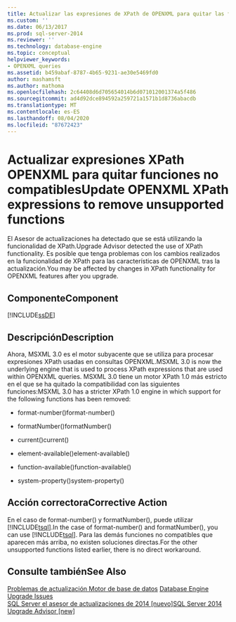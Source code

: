 ```yaml
---
title: Actualizar las expresiones de XPath de OPENXML para quitar las funciones no admitidas | Microsoft Docs
ms.custom: ''
ms.date: 06/13/2017
ms.prod: sql-server-2014
ms.reviewer: ''
ms.technology: database-engine
ms.topic: conceptual
helpviewer_keywords:
- OPENXML queries
ms.assetid: b459abaf-8787-4b65-9231-ae30e5469fd0
author: mashamsft
ms.author: mathoma
ms.openlocfilehash: 2c64408d6d705654014b6d071012001374a5f486
ms.sourcegitcommit: ad4d92dce894592a259721a1571b1d8736abacdb
ms.translationtype: MT
ms.contentlocale: es-ES
ms.lasthandoff: 08/04/2020
ms.locfileid: "87672423"
---
```

# <a name="update-openxml-xpath-expressions-to-remove-unsupported-functions"></a><span data-ttu-id="c5835-102">Actualizar expresiones XPath OPENXML para quitar funciones no compatibles</span><span class="sxs-lookup"><span data-stu-id="c5835-102">Update OPENXML XPath expressions to remove unsupported functions</span></span>
  <span data-ttu-id="c5835-103">El Asesor de actualizaciones ha detectado que se está utilizando la funcionalidad de XPath.</span><span class="sxs-lookup"><span data-stu-id="c5835-103">Upgrade Advisor detected the use of XPath functionality.</span></span> <span data-ttu-id="c5835-104">Es posible que tenga problemas con los cambios realizados en la funcionalidad de XPath para las características de OPENXML tras la actualización.</span><span class="sxs-lookup"><span data-stu-id="c5835-104">You may be affected by changes in XPath functionality for OPENXML features after you upgrade.</span></span>  
  
## <a name="component"></a><span data-ttu-id="c5835-105">Componente</span><span class="sxs-lookup"><span data-stu-id="c5835-105">Component</span></span>  
 [!INCLUDE[ssDE](../../includes/ssde-md.md)]  
  
## <a name="description"></a><span data-ttu-id="c5835-106">Descripción</span><span class="sxs-lookup"><span data-stu-id="c5835-106">Description</span></span>  
 <span data-ttu-id="c5835-107">Ahora, MSXML 3.0 es el motor subyacente que se utiliza para procesar expresiones XPath usadas en consultas OPENXML.</span><span class="sxs-lookup"><span data-stu-id="c5835-107">MSXML 3.0 is now the underlying engine that is used to process XPath expressions that are used within OPENXML queries.</span></span> <span data-ttu-id="c5835-108">MSXML 3.0 tiene un motor XPath 1.0 más estricto en el que se ha quitado la compatibilidad con las siguientes funciones:</span><span class="sxs-lookup"><span data-stu-id="c5835-108">MSXML 3.0 has a stricter XPath 1.0 engine in which support for the following functions has been removed:</span></span>  
  
-   <span data-ttu-id="c5835-109">format-number()</span><span class="sxs-lookup"><span data-stu-id="c5835-109">format-number()</span></span>  
  
-   <span data-ttu-id="c5835-110">formatNumber()</span><span class="sxs-lookup"><span data-stu-id="c5835-110">formatNumber()</span></span>  
  
-   <span data-ttu-id="c5835-111">current()</span><span class="sxs-lookup"><span data-stu-id="c5835-111">current()</span></span>  
  
-   <span data-ttu-id="c5835-112">element-available()</span><span class="sxs-lookup"><span data-stu-id="c5835-112">element-available()</span></span>  
  
-   <span data-ttu-id="c5835-113">function-available()</span><span class="sxs-lookup"><span data-stu-id="c5835-113">function-available()</span></span>  
  
-   <span data-ttu-id="c5835-114">system-property()</span><span class="sxs-lookup"><span data-stu-id="c5835-114">system-property()</span></span>  
  
## <a name="corrective-action"></a><span data-ttu-id="c5835-115">Acción correctora</span><span class="sxs-lookup"><span data-stu-id="c5835-115">Corrective Action</span></span>  
 <span data-ttu-id="c5835-116">En el caso de format-number() y formatNumber(), puede utilizar [!INCLUDE[tsql](../../includes/tsql-md.md)].</span><span class="sxs-lookup"><span data-stu-id="c5835-116">In the case of format-number() and formatNumber(), you can use [!INCLUDE[tsql](../../includes/tsql-md.md)].</span></span> <span data-ttu-id="c5835-117">Para las demás funciones no compatibles que aparecen más arriba, no existen soluciones directas.</span><span class="sxs-lookup"><span data-stu-id="c5835-117">For the other unsupported functions listed earlier, there is no direct workaround.</span></span>  
  
## <a name="see-also"></a><span data-ttu-id="c5835-118">Consulte también</span><span class="sxs-lookup"><span data-stu-id="c5835-118">See Also</span></span>  
 <span data-ttu-id="c5835-119">[Problemas de actualización Motor de base de datos](../../../2014/sql-server/install/database-engine-upgrade-issues.md) </span><span class="sxs-lookup"><span data-stu-id="c5835-119">[Database Engine Upgrade Issues](../../../2014/sql-server/install/database-engine-upgrade-issues.md) </span></span>  
 [<span data-ttu-id="c5835-120">SQL Server el asesor de actualizaciones de 2014 &#91;nuevo&#93;</span><span class="sxs-lookup"><span data-stu-id="c5835-120">SQL Server 2014 Upgrade Advisor &#91;new&#93;</span></span>](sql-server-2014-upgrade-advisor.md)  
  
  
